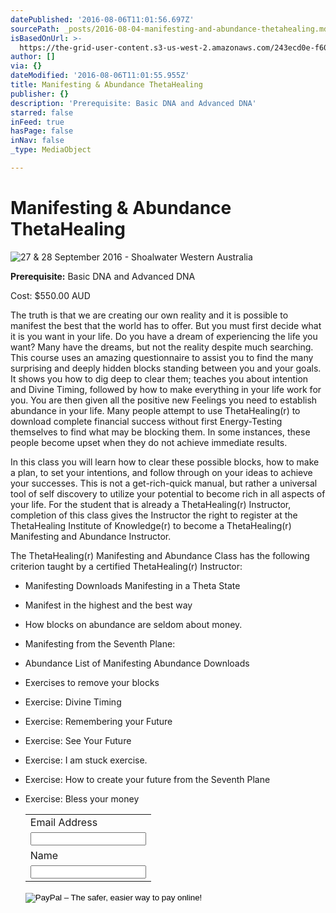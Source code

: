 ```yaml
---
datePublished: '2016-08-06T11:01:56.697Z'
sourcePath: _posts/2016-08-04-manifesting-and-abundance-thetahealing.md
isBasedOnUrl: >-
  https://the-grid-user-content.s3-us-west-2.amazonaws.com/243ecd0e-f60d-480d-a860-4cc8d1c544bb.jpg
author: []
via: {}
dateModified: '2016-08-06T11:01:55.955Z'
title: Manifesting & Abundance ThetaHealing
publisher: {}
description: 'Prerequisite: Basic DNA and Advanced DNA'
starred: false
inFeed: true
hasPage: false
inNav: false
_type: MediaObject

---
```

# Manifesting & Abundance ThetaHealing
![27 & 28 September 2016 - Shoalwater Western Australia](https://the-grid-user-content.s3-us-west-2.amazonaws.com/aa5d0cff-bbb3-4597-a8e2-90c0a09fb4c2.jpg)

**Prerequisite:** Basic DNA and Advanced DNA

Cost: $550.00 AUD

The truth is that we are creating our own reality and it is possible to manifest the best that the world has to offer. But you must first decide what it is you want in your life. Do you have a dream of experiencing the life you want? Many have the dreams, but not the reality despite much searching. This course uses an amazing questionnaire to assist you to find the many surprising and deeply hidden blocks standing between you and your goals. It shows you how to dig deep to clear them; teaches you about intention and Divine Timing, followed by how to make everything in your life work for you. You are then given all the positive new Feelings you need to establish abundance in your life. Many people attempt to use ThetaHealing(r) to download complete financial success without first Energy-Testing themselves to find what may be blocking them. In some instances, these people become upset when they do not achieve immediate results.

In this class you will learn how to clear these possible blocks, how to make a plan, to set your intentions, and follow through on your ideas to achieve your successes. This is not a get-rich-quick manual, but rather a universal tool of self discovery to utilize your potential to become rich in all aspects of your life. For the student that is already a ThetaHealing(r) Instructor, completion of this class gives the Instructor the right to register at the ThetaHealing Institute of Knowledge(r) to become a ThetaHealing(r) Manifesting and Abundance Instructor.

The ThetaHealing(r) Manifesting and Abundance Class has the following criterion taught by a certified ThetaHealing(r) Instructor:

* Manifesting Downloads Manifesting in a Theta State
* Manifest in the highest and the best way
* How blocks on abundance are seldom about money.
* Manifesting from the Seventh Plane:
* Abundance List of Manifesting Abundance Downloads
* Exercises to remove your blocks
* Exercise: Divine Timing
* Exercise: Remembering your Future
* Exercise: See Your Future
* Exercise: I am stuck exercise.
* Exercise: How to create your future from the Seventh Plane
* Exercise: Bless your money

    <form action="https://www.paypal.com/cgi-bin/webscr" method="post" target="_top"> <input type="hidden" name="cmd" value="_s-xclick"> <input type="hidden" name="hosted_button_id" value="82Q5UAMX4EQSC"> <table> <tr><td><input type="hidden" name="on0" value="Email Address">Email Address</td></tr><tr><td><input type="text" name="os0" maxlength="200"></td></tr> <tr><td><input type="hidden" name="on1" value="Name">Name</td></tr><tr><td><input type="text" name="os1" maxlength="200"></td></tr> </table> <input type="image" src="https://www.paypalobjects.com/en_AU/i/btn/btn_buynowCC_LG.gif" border="0" name="submit" alt="PayPal – The safer, easier way to pay online!"> <img alt="" border="0" src="https://www.paypalobjects.com/en_AU/i/scr/pixel.gif" width="1" height="1"> </form>